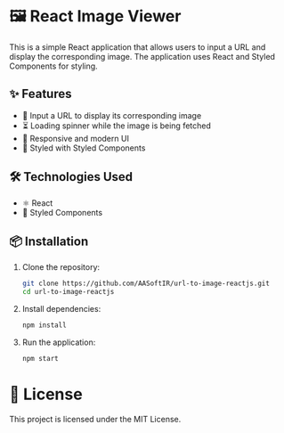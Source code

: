 # 🖼️ React Image Viewer

This is a simple React application that allows users to input a URL and display the corresponding image. The application uses React and Styled Components for styling.

## ✨ Features

- 🔗 Input a URL to display its corresponding image
- ⏳ Loading spinner while the image is being fetched
- 📱 Responsive and modern UI
- 💅 Styled with Styled Components

## 🛠️ Technologies Used

- ⚛️ React
- 💅 Styled Components

## 📦 Installation

1. Clone the repository:

   ```bash
   git clone https://github.com/AASoftIR/url-to-image-reactjs.git
   cd url-to-image-reactjs
   ```

2. Install dependencies:

   ```bash
   npm install

   ```

3. Run the application:
   ```bash
   npm start
   ```

# 📜 License

This project is licensed under the MIT License.
